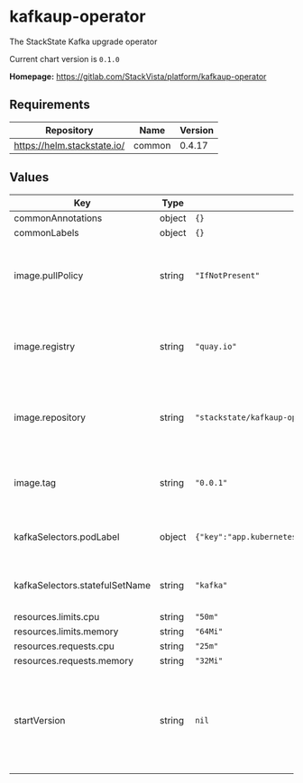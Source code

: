 # kafkaup-operator

The StackState Kafka upgrade operator

Current chart version is `0.1.0`

**Homepage:** <https://gitlab.com/StackVista/platform/kafkaup-operator>

## Requirements

| Repository | Name | Version |
|------------|------|---------|
| https://helm.stackstate.io/ | common | 0.4.17 |

## Values

| Key | Type | Default | Description |
|-----|------|---------|-------------|
| commonAnnotations | object | `{}` |  |
| commonLabels | object | `{}` |  |
| image.pullPolicy | string | `"IfNotPresent"` | Pull policy for the image for the KafkaUp operator |
| image.registry | string | `"quay.io"` | Registry containing the image for the KafkaUp operator |
| image.repository | string | `"stackstate/kafkaup-operator"` | Repository containing the image for the KafkaUp operator |
| image.tag | string | `"0.0.1"` | Tag of the image for the KafkaUp operator |
| kafkaSelectors.podLabel | object | `{"key":"app.kubernetes.io/component","value":"kafka"}` | pod label of kafka pods to operate on |
| kafkaSelectors.statefulSetName | string | `"kafka"` | name of the statefulSet to operate on |
| resources.limits.cpu | string | `"50m"` |  |
| resources.limits.memory | string | `"64Mi"` |  |
| resources.requests.cpu | string | `"25m"` |  |
| resources.requests.memory | string | `"32Mi"` |  |
| startVersion | string | `nil` | Version to use if no version is set. Allow going from a non-operated to operated situation |
